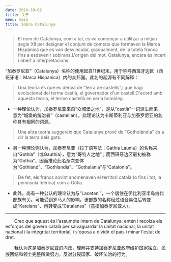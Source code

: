 ```yaml
---
date: 2018-10-02
title: 关于
menu: main
title: Sobre Catalunya
---
```

>El nom de Catalunya, com a tal, es va començar a utilitzar a mitjan segle XII per designar el conjunt de comtats que formaven la Marca Hispànica que es van desvincular, gradualment, de la tutela franca fins a esdevenir sobirans.L'origen del mot, Catalunya, encara és incert i obert a interpretacions.

“加泰罗尼亚”（Catalunya）名称的使用起自11世纪末，用于称呼西班牙边区（西班牙语：Marca Hispanica）内的众邦国。此名的起源有不同解释：

>Una teoria és que es deriva de "terra de castells",i que hagi evolucionat del terme castlà, el governador d'un castell.D'acord amb aquesta teoria, el terme castellà en seria homòleg.

* 一种理论认为，加泰罗尼亚来自“众城堡之地”，是从“castlà”一词派生而来，意为“城堡的统治者”（castellan）。此理论认为卡斯蒂利亚与加泰罗尼亚的名称具有相同的词源。

>Una altra teoria suggereix que Catalunya prové de "Gotholàndia" és a dir la terra dels gots.

* 另一种理论则认为，加泰罗尼亚（拉丁语写法：Gathia Launia）的名称来自“Gothia”（或Gauthia），意为“哥特人之地”；而西班牙边区最初被称为“Gothia”，因而推论此名渐次变体为“Gothland”、“Gothlandia”、“Gothalania”与“Catalonia”。

>De fet, els francs sovint anomenaven el territori català (o fins i tot, la península Ibèrica) com a Gòtia.

* 此外，尚有一种公认的理论认为与“Lacetani”，一个居住在伊比利亚半岛古代部族有关。可能受到罗马人的影响，该部族的名称经过语音易位后转变成“Katelans”、再转变成“Catalanss”（意指加泰罗尼亚人）。

***

&emsp;&emsp;Crec que aquest és l'assumpte intern de Catalunya: entén i recolza els esforços del govern català per salvaguardar la unitat nacional, la unitat nacional i la integritat territorial, i s'oposa a dividir el país i minar l'estat de dret.

&emsp;&emsp;我认为这是加泰罗尼亚的内政，理解并支持加泰罗尼亚政府维护国家独立、民族团结和领土完整所做努力，反对分裂国家、破坏法治的行为。
